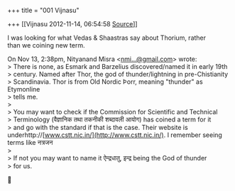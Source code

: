 +++
title = "001 Vijnasu"

+++
[[Vijnasu	2012-11-14, 06:54:58 [Source](https://groups.google.com/g/bvparishat/c/OiPcuXo_dz0)]]



I was looking for what Vedas & Shaastras say about Thorium, rather  
than we coining new term.  
  
On Nov 13, 2:38pm, Nityanand Misra \<[nmi...@gmail.com]()\> wrote:  
\> There is none, as Esmark and Barzelius discovered/named it in early 19th  
\> century. Named after Thor, the god of thunder/lightning in pre-Chistianity  
\> Scandinavia. Thor is from Old Nordic Þorr, meaning "thunder" as Etymonline  
\> tells me.  
\>  
\> You may want to check if the Commission for Scientific and Technical  
\> Terminology (वैज्ञानिक तथा तकनीकी शब्दावली आयोग) has coined a term for it  
\> and go with the standard if that is the case. Their website is underhttp://[www.cstt.nic.in/](http://www.cstt.nic.in/). I remember seeing terms like नत्रजन  
\>  
\> If not you may want to name it ऐन्द्रधातु, इन्द्र being the God of thunder  
\> for us.  



